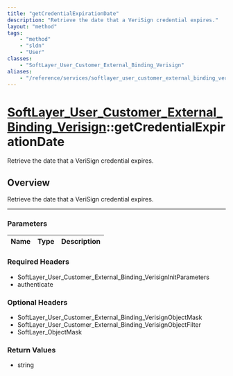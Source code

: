 ```yaml
---
title: "getCredentialExpirationDate"
description: "Retrieve the date that a VeriSign credential expires."
layout: "method"
tags:
    - "method"
    - "sldn"
    - "User"
classes:
    - "SoftLayer_User_Customer_External_Binding_Verisign"
aliases:
    - "/reference/services/softlayer_user_customer_external_binding_verisign/getCredentialExpirationDate"
---
```

# [SoftLayer_User_Customer_External_Binding_Verisign](/reference/services/SoftLayer_User_Customer_External_Binding_Verisign)::getCredentialExpirationDate


Retrieve the date that a VeriSign credential expires.


## Overview 
Retrieve the date that a VeriSign credential expires.

-----

### Parameters 
|Name | Type | Description |
| --- | --- | --- |


### Required Headers
* SoftLayer_User_Customer_External_Binding_VerisignInitParameters
* authenticate


### Optional Headers
* SoftLayer_User_Customer_External_Binding_VerisignObjectMask
* SoftLayer_User_Customer_External_Binding_VerisignObjectFilter
* SoftLayer_ObjectMask

### Return Values
* string




